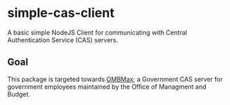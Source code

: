 simple-cas-client
=================

A basic simple NodeJS Client for communicating with Central Authentication Service (CAS) servers.

Goal
----

This package is targeted towards [OMBMax](https://max.omb.gov); a Government CAS server for government employees maintained by the Office of Managment and Budget.
